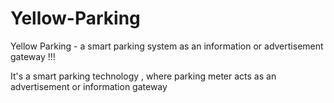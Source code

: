 # Yellow-Parking
Yellow Parking - a smart parking system as an information or advertisement gateway !!!

It's a smart parking technology , where parking meter acts as an advertisement or information gateway
